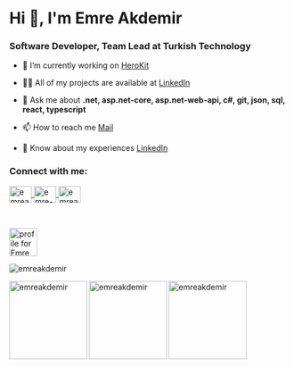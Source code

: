 <h1 align="left">Hi 👋, I'm Emre Akdemir</h1>
<h3 align="left">Software Developer, Team Lead at Turkish Technology</h3>

- 🔭 I’m currently working on [HeroKit](https://github.com/emreakdemir/HeroKit)

- 👨‍💻 All of my projects are available at [LinkedIn](https://linkedin.com/in/emreakdemir)

- 💬 Ask me about **.net, asp.net-core, asp.net-web-api, c#, git, json, sql, react, typescript**

- 📫 How to reach me [Mail](mailto:me@emreakdemir.dev)

- 📄 Know about my experiences [LinkedIn](https://linkedin.com/in/emreakdemir)

<h3 align="left">Connect with me:</h3>
<p align="left">
  <a href="https://linkedin.com/in/emreakdemir" target="blank">
    <img align="center" src="https://raw.githubusercontent.com/rahuldkjain/github-profile-readme-generator/master/src/images/icons/Social/linked-in-alt.svg" alt="emreakdemir" height="30" width="40" />
  </a>
  <a href="https://stackoverflow.com/users/emre-akdemir" target="blank">
    <img align="center" src="https://raw.githubusercontent.com/rahuldkjain/github-profile-readme-generator/master/src/images/icons/Social/stack-overflow.svg" alt="emre-akdemir" height="30" width="40" />
  </a>
  <a href="https://www.hackerrank.com/emreakdemir" target="blank">
    <img align="center" src="https://raw.githubusercontent.com/rahuldkjain/github-profile-readme-generator/master/src/images/icons/Social/hackerrank.svg" alt="emreakdemir" height="30" width="40" />
  </a>
</p>

<br />

<p align="left">
  <a href="https://stackoverflow.com/users/13548895/emre-akdemir?theme=dark">
    <img src="https://stackoverflow.com/users/flair/13548895.png" height="50" alt="profile for Emre Akdemir at Stack Overflow, Q&amp;A for professional and enthusiast programmers" title="profile for Emre Akdemir at Stack Overflow, Q&amp;A for professional and enthusiast programmers">
  </a>
</p>
<p align="left"> 
  <img src="https://github-profile-trophy.vercel.app/?username=emreakdemir&ryo-ma&theme=chalk&row=1&column=6&margin-w=15&no-bg=true&no-frame=true" alt="emreakdemir" />
</p>
<p align="left">
  <img height="140" align="left" src="https://github-readme-stats.vercel.app/api/top-langs?username=emreakdemir&show_icons=true&locale=en&layout=compact&theme=highcontrast&no-bg=true&no-frame=true&include_all_commits=true&hide=html,css" alt="emreakdemir" />
</p>
<p align="left">
  <img height="140" align="left" src="https://github-readme-stats.vercel.app/api?username=emreakdemir&show_icons=true&locale=en&layout=compact&theme=highcontrast&no-bg=true&no-frame=true" alt="emreakdemir" />
</p>
<p align="left">
  <img height="140" align="left" src="https://github-readme-streak-stats.herokuapp.com/?user=emreakdemir&layout=compact&theme=highcontrast&no-bg=true&no-frame=true&include_all_commits=true" alt="emreakdemir" />
</p>
